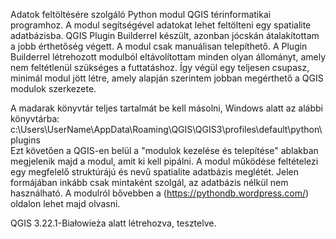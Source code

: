 Adatok feltöltésére szolgáló Python modul QGIS térinformatikai programhoz.
A modul segítségével adatokat lehet feltölteni egy spatialite adatbázisba.
QGIS Plugin Builderrel készült, azonban jócskán átalakítottam a jobb érthetőség végett.
A modul csak manuálisan telepíthető.
A Plugin Builderrel létrehozott modulból eltávolítottam minden olyan állományt, amely nem feltétlenül szükséges a futtatáshoz.
Így végül egy teljesen csupasz, minimál modul jött létre, amely alapján szerintem jobban megérthető a QGIS modulok szerkezete.

A madarak könyvtár teljes tartalmát be kell másolni, Windows alatt az alábbi könyvtárba:
c:\Users\UserName\AppData\Roaming\QGIS\QGIS3\profiles\default\python\plugins\
Ezt követően a QGIS-en belül a "modulok kezelése és telepítése" ablakban megjelenik majd a modul, amit ki kell pipálni.
A modul működése feltételezi egy megfelelő struktúrájú és nevű spatialite adatbázis meglétét.
Jelen formájában inkább csak mintaként szolgál, az adatbázis nélkül nem használható.
A modulról bővebben a (https://pythondb.wordpress.com/) oldalon lehet majd olvasni.

QGIS 3.22.1-Białowieża alatt létrehozva, tesztelve.
